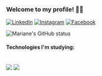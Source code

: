 ### Welcome to my profile! 🙋‍♀️
[![LinkedIn](https://img.shields.io/badge/LinkedIn-0077B5?style=for-the-badge&logo=linkedin&logoColor=white)](https://www.linkedin.com/in/mariane-limoli-77a85419a/)
[![Instagram](https://img.shields.io/badge/Instagram-E4405F?style=for-the-badge&logo=instagram&logoColor=white)](https://www.instagram.com/marianelimoli/)
[![Facebook](https://img.shields.io/badge/Facebook-1877F2?style=for-the-badge&logo=facebook&logoColor=white)](https://www.facebook.com/mariane.limoli)

![Mariane's GitHub status](https://github-readme-stats.vercel.app/api?username=mariane-limoli&show_icons=true&theme=dracula)

#### Technologies I'm studying:
<div style="display: inline_block"><br/>
  <img align="center" alt"C" src="https://img.shields.io/badge/C-00599C?style=for-the-badge&logo=c&logoColor=white"/>
  <img align="center" alt"C#" src="https://img.shields.io/badge/C%23-239120?style=for-the-badge&logo=c-sharp&logoColor=white"/>
</div>

